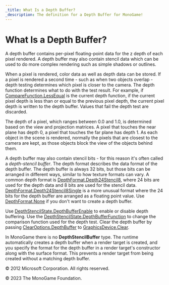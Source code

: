 ```yaml
---
_title: What Is a Depth Buffer?
_description: The definition for a Depth Buffer for MonoGame!
---
```


# What Is a Depth Buffer?

A depth buffer contains per-pixel floating-point data for the z depth of each pixel rendered. A depth buffer may also contain stencil data which can be used to do more complex rendering such as simple shadows or outlines.

When a pixel is rendered, color data as well as depth data can be stored. If a pixel is rendered a second time - such as when two objects overlap - depth testing determines which pixel is closer to the camera. The depth function determines what to do with the test result. For example, if [CompareFunction.LessEqual](/api/Microsoft.Xna.Framework.Graphics.CompareFunction.html) is the current depth function, if the current pixel depth is less than or equal to the previous pixel depth, the current pixel depth is written to the depth buffer. Values that fail the depth test are discarded.

The depth of a pixel, which ranges between 0.0 and 1.0, is determined based on the view and projection matrices. A pixel that touches the near plane has depth 0, a pixel that touches the far plane has depth 1. As each object in the scene is rendered, normally the pixels that are closest to the camera are kept, as those objects block the view of the objects behind them.

A depth buffer may also contain stencil bits - for this reason it's often called a _depth-stencil buffer_. The depth format describes the data format of the depth buffer. The depth buffer is always 32 bits, but those bits can be arranged in different ways, similar to how texture formats can vary. A common depth format is [DepthFormat.Depth24Stencil8](/api/Microsoft.Xna.Framework.Graphics.DepthFormat.html), where 24 bits are used for the depth data and 8 bits are used for the stencil data. [DepthFormat.Depth24Stencil8Single](/api/Microsoft.Xna.Framework.Graphics.DepthFormat.html) is a more unusual format where the 24 bits for the depth buffer are arranged as a floating point value. Use [DepthFormat.None](/api/Microsoft.Xna.Framework.Graphics.DepthFormat.html) if you don't want to create a depth buffer.

Use [DepthStencilState.DepthBufferEnable](/api/Microsoft.Xna.Framework.Graphics.DepthStencilState.html) to enable or disable depth buffering. Use the [DepthStencilState.DepthBufferFunction](/api/Microsoft.Xna.Framework.Graphics.DepthStencilState.html) to change the comparison function used for the depth test. Clear the depth buffer by passing [ClearOptions.DepthBuffer](/api/Microsoft.Xna.Framework.Graphics.ClearOptions.html) to [GraphicsDevice.Clear](/api/Microsoft.Xna.Framework.Graphics.GraphicsDevice.html#Microsoft_Xna_Framework_Graphics_GraphicsDevice_Clear_Microsoft_Xna_Framework_Color_).

In MonoGame there is no **DepthStencilBuffer** type. The runtime automatically creates a depth buffer when a render target is created, and you specify the format for the depth buffer in a render target's constructor along with the surface format. This prevents a render target from being created without a matching depth buffer.

© 2012 Microsoft Corporation. All rights reserved.  

© 2023 The MonoGame Foundation.